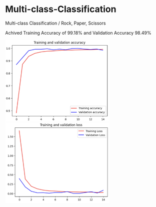 # Multi-class-Classification
Multi-class Classification / Rock, Paper, Scissors


Achived Training Accuracy of 99.18% and Validation Accuracy 98.49%

<img src="Screenshot 2024-04-11 at 09.29.18.png" width="334"/>


<img src="Screenshot 2024-04-11 at 09.29.28.png" width="334"/>
